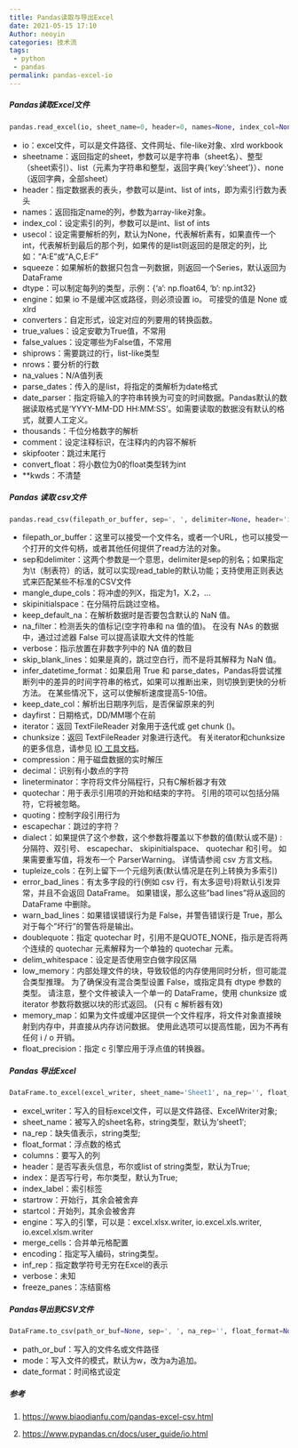```yaml
---
title: Pandas读取与导出Excel
date: 2021-05-15 17:10
Author: neoyin
categories: 技术流
tags:
 - python
 - pandas
permalink: pandas-excel-io
---
```


##### Pandas读取Excel文件

```python
pandas.read_excel(io, sheet_name=0, header=0, names=None, index_col=None, usecols=None, squeeze=False, dtype=None, engine=None, converters=None, true_values=None, false_values=None, skiprows=None, nrows=None, na_values=None, parse_dates=False, date_parser=None, thousands=None, comment=None, skipfooter=0, convert_float=True, **kwds)
```

- io：excel文件，可以是文件路径、文件网址、file-like对象、xlrd workbook
- sheetname：返回指定的sheet，参数可以是字符串（sheet名）、整型（sheet索引）、list（元素为字符串和整型，返回字典{‘key’:’sheet’}）、none（返回字典，全部sheet）
- header：指定数据表的表头，参数可以是int、list of ints，即为索引行数为表头
- names：返回指定name的列，参数为array-like对象。
- index_col：设定索引的列，参数可以是int、list of ints
- usecol：设定需要解析的列，默认为None，代表解析素有，如果直传一个int，代表解析到最后的那个列，如果传的是list则返回的是限定的列，比如：“A:E”或“A,C,E:F”
- squeeze：如果解析的数据只包含一列数据，则返回一个Series，默认返回为DataFrame
- dtype：可以制定每列的类型，示例：{‘a’: np.float64, ‘b’: np.int32}
- engine：如果 io 不是缓冲区或路径，则必须设置 io。 可接受的值是 None 或 xlrd
- converters：自定形式，设定对应的列要用的转换函数。
- true_values：设定安歇为True值，不常用
- false_values：设定哪些为False值，不常用
- shiprows：需要跳过的行，list-like类型
- nrows：要分析的行数
- na_values：N/A值列表
- parse_dates：传入的是list，将指定的类解析为date格式
- date_parser：指定将输入的字符串转换为可变的时间数据。Pandas默认的数据读取格式是‘YYYY-MM-DD HH:MM:SS’。如需要读取的数据没有默认的格式，就要人工定义。
- thousands：千位分格数字的解析
- comment：设定注释标识，在注释内的内容不解析
- skipfooter：跳过末尾行
- convert_float：将小数位为0的float类型转为int
- **kwds：不清楚

##### Pandas 读取 csv文件 

```python
pandas.read_csv(filepath_or_buffer, sep=', ', delimiter=None, header='infer', names=None, index_col=None, usecols=None, squeeze=False, prefix=None, mangle_dupe_cols=True, dtype=None, engine=None, converters=None, true_values=None, false_values=None, skipinitialspace=False, skiprows=None, nrows=None, na_values=None, keep_default_na=True, na_filter=True, verbose=False, skip_blank_lines=True, parse_dates=False, infer_datetime_format=False, keep_date_col=False, date_parser=None, dayfirst=False, iterator=False, chunksize=None, compression='infer', thousands=None, decimal=b'.', lineterminator=None, quotechar='"', quoting=0, escapechar=None, comment=None, encoding=None, dialect=None, tupleize_cols=None, error_bad_lines=True, warn_bad_lines=True, skipfooter=0, doublequote=True, delim_whitespace=False, low_memory=True, memory_map=False, float_precision=None)
```

- filepath_or_buffer：这里可以接受一个文件名，或者一个URL，也可以接受一个打开的文件句柄，或者其他任何提供了read方法的对象。
- sep和delimiter：这两个参数是一个意思，delimiter是sep的别名；如果指定为\t（制表符）的话，就可以实现read_table的默认功能；支持使用正则表达式来匹配某些不标准的CSV文件
- mangle_dupe_cols：将冲虚的列X，指定为1，X.2，…
- skipinitialspace：在分隔符后跳过空格。
- keep_default_na：在解析数据时是否要包含默认的 NaN 值。
- na_filter：检测丢失的值标记(空字符串和 na 值的值)。 在没有 NAs 的数据中，通过过滤器 False 可以提高读取大文件的性能
- verbose：指示放置在非数字列中的 NA 值的数目
- skip_blank_lines：如果是真的，跳过空白行，而不是将其解释为 NaN 值。
- infer_datetime_format：如果启用 True 和 parse_dates，Pandas将尝试推断列中的差异的时间字符串的格式，如果可以推断出来，则切换到更快的分析方法。 在某些情况下，这可以使解析速度提高5-10倍。
- keep_date_col：解析出日期序列后，是否保留原来的列
- dayfirst：日期格式，DD/MM哪个在前
- iterator：返回 TextFileReader 对象用于迭代或 get chunk ()。
- chunksize：返回 TextFileReader 对象进行迭代。 有关iterator和chunksize的更多信息，请参见 [IO 工具文档](http://pandas.pydata.org/pandas-docs/stable/io.html#io-chunking)。
- compression：用于磁盘数据的实时解压
- decimal：识别有小数点的字符
- lineterminator：字符将文件分隔程行，只有C解析器才有效
- quotechar：用于表示引用项的开始和结束的字符。 引用的项可以包括分隔符，它将被忽略。
- quoting：控制字段引用行为
- escapechar：跳过的字符？
- dialect：如果提供了这个参数，这个参数将覆盖以下参数的值(默认或不是) : 分隔符、双引号、 escapechar、 skipinitialspace、 quotechar 和引号。 如果需要重写值，将发布一个 ParserWarning。 详情请参阅 csv 方言文档。
- tupleize_cols：在列上留下一个元组列表(默认情况是在列上转换为多索引)
- error_bad_lines：有太多字段的行(例如 csv 行，有太多逗号)将默认引发异常，并且不会返回 DataFrame。 如果错误，那么这些”bad lines”将从返回的 DataFrame 中删除。
- warn_bad_lines：如果错误错误行为是 False，并警告错误行是 True，那么对于每个”坏行”的警告将是输出。
- doublequote：指定 quotechar 时，引用不是QUOTE_NONE，指示是否将两个连续的 quotechar 元素解释为一个单独的 quotechar 元素。
- delim_whitespace：设定是否使用空白做字段区隔
- low_memory：内部处理文件的块，导致较低的内存使用同时分析，但可能混合类型推理。 为了确保没有混合类型设置 False，或指定具有 dtype 参数的类型。 请注意，整个文件被读入一个单一的 DataFrame，使用 chunksize 或 iterator 参数将数据以块的形式返回。 (只有 c 解析器有效)
- memory_map：如果为文件或缓冲区提供一个文件程序，将文件对象直接映射到内存中，并直接从内存访问数据。 使用此选项可以提高性能，因为不再有任何 i / o 开销。
- float_precision：指定 c 引擎应用于浮点值的转换器。

##### Pandas 导出Excel

```python
DataFrame.to_excel(excel_writer, sheet_name='Sheet1', na_rep='', float_format=None, columns=None, header=True, index=True, index_label=None, startrow=0, startcol=0, engine=None, merge_cells=True, encoding=None, inf_rep='inf', verbose=True, freeze_panes=None)
```

- excel_writer：写入的目标excel文件，可以是文件路径、ExcelWriter对象;
- sheet_name：被写入的sheet名称，string类型，默认为’sheet1′;
- na_rep：缺失值表示，string类型;
- float_format：浮点数的格式
- columns：要写入的列
- header：是否写表头信息，布尔或list of string类型，默认为True;
- index：是否写行号，布尔类型，默认为True;
- index_label：索引标签
- startrow：开始行，其余会被舍弃
- startcol：开始列，其余会被舍弃
- engine：写入的引擎，可以是：excel.xlsx.writer, io.excel.xls.writer, io.excel.xlsm.writer
- merge_cells：合并单元格配置
- encoding：指定写入编码，string类型。
- inf_rep：指定数学符号无穷在Excel的表示
- verbose：未知
- freeze_panes：冻结窗格

##### Pandas导出到CSV文件

```python
DataFrame.to_csv(path_or_buf=None, sep=', ', na_rep='', float_format=None, columns=None, header=True, index=True, index_label=None, mode='w', encoding=None, compression=None, quoting=None, quotechar='"', line_terminator='\n', chunksize=None, tupleize_cols=None, date_format=None, doublequote=True, escapechar=None, decimal='.')
```

- path_or_buf：写入的文件名或文件路径
- mode：写入文件的模式，默认为w，改为a为追加。
- date_format：时间格式设定



##### 参考

1. <https://www.biaodianfu.com/pandas-excel-csv.html>

2. <https://www.pypandas.cn/docs/user_guide/io.html>

